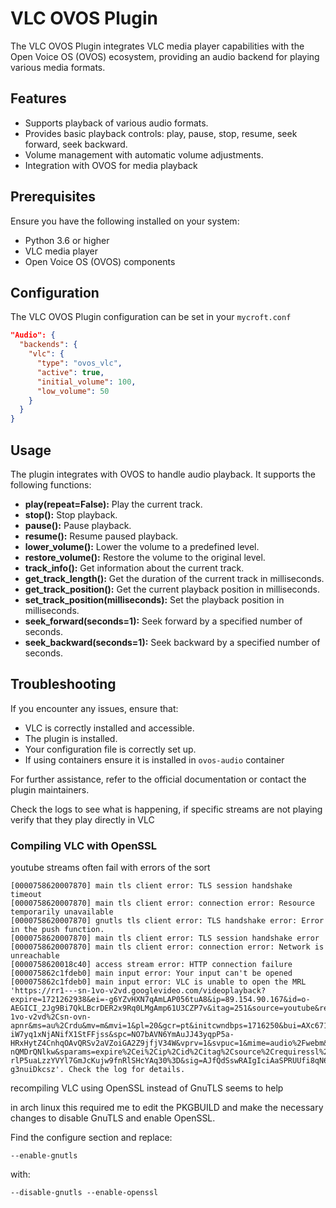 # VLC OVOS Plugin

The VLC OVOS Plugin integrates VLC media player capabilities with the Open Voice OS (OVOS) ecosystem, providing an audio backend for playing various media formats.

## Features

- Supports playback of various audio formats.
- Provides basic playback controls: play, pause, stop, resume, seek forward, seek backward.
- Volume management with automatic volume adjustments.
- Integration with OVOS for media playback 

## Prerequisites

Ensure you have the following installed on your system:
- Python 3.6 or higher
- VLC media player
- Open Voice OS (OVOS) components


## Configuration

The VLC OVOS Plugin configuration can be set in your `mycroft.conf`

```json
"Audio": {
  "backends": {
    "vlc": {
      "type": "ovos_vlc",
      "active": true,
      "initial_volume": 100,
      "low_volume": 50
    }
  }
}
```

## Usage

The plugin integrates with OVOS to handle audio playback. It supports the following functions:

- **play(repeat=False):** Play the current track.
- **stop():** Stop playback.
- **pause():** Pause playback.
- **resume():** Resume paused playback.
- **lower_volume():** Lower the volume to a predefined level.
- **restore_volume():** Restore the volume to the original level.
- **track_info():** Get information about the current track.
- **get_track_length():** Get the duration of the current track in milliseconds.
- **get_track_position():** Get the current playback position in milliseconds.
- **set_track_position(milliseconds):** Set the playback position in milliseconds.
- **seek_forward(seconds=1):** Seek forward by a specified number of seconds.
- **seek_backward(seconds=1):** Seek backward by a specified number of seconds.


## Troubleshooting

If you encounter any issues, ensure that:
- VLC is correctly installed and accessible.
- The plugin is installed.
- Your configuration file is correctly set up.
- If using containers ensure it is installed in `ovos-audio` container

For further assistance, refer to the official documentation or contact the plugin maintainers.

Check the logs to see what is happening, if specific streams are not playing verify that they play directly in VLC

### Compiling VLC with OpenSSL

youtube streams often fail with errors of the sort

```
[0000758620007870] main tls client error: TLS session handshake timeout
[0000758620007870] main tls client error: connection error: Resource temporarily unavailable
[0000758620007870] gnutls tls client error: TLS handshake error: Error in the push function.
[0000758620007870] main tls client error: TLS session handshake error
[0000758620007870] main tls client error: connection error: Network is unreachable
[0000758620018c40] access stream error: HTTP connection failure
[000075862c1fdeb0] main input error: Your input can't be opened
[000075862c1fdeb0] main input error: VLC is unable to open the MRL 'https://rr1---sn-1vo-v2vd.googlevideo.com/videoplayback?expire=1721262938&ei=-g6YZvHXN7qAmLAP056tuA8&ip=89.154.90.167&id=o-AEGICI_2Jg9Bi7QkLBcrDER2x9Rq0LMgAmp61U3CZP7v&itag=251&source=youtube&requiressl=yes&xpc=EgVo2aDSNQ%3D%3D&mh=uI&mm=31%2C29&mn=sn-1vo-v2vd%2Csn-ovn-apnr&ms=au%2Crdu&mv=m&mvi=1&pl=20&gcr=pt&initcwndbps=1716250&bui=AXc671K3ZtlNAWq5CxbQ_reBYNQZj1xGdH6Gub6fRTySbKLoF7aO7NaO8-iW7yq1xNjANifX1StFFjss&spc=NO7bAVN6YmAuJJ43yqpP5a-HRxHytZ4CnhqOAvQRSv2aVZoiGA2Z9jfjV34W&vprv=1&svpuc=1&mime=audio%2Fwebm&ns=pwlUtDGaUGLlDmo9yJuAleAQ&rqh=1&gir=yes&clen=4016064&dur=256.301&lmt=1714611400333089&mt=1721240936&fvip=1&keepalive=yes&c=WEB&sefc=1&txp=4532434&n=Qaf-nQMDrQNlkw&sparams=expire%2Cei%2Cip%2Cid%2Citag%2Csource%2Crequiressl%2Cxpc%2Cgcr%2Cbui%2Cspc%2Cvprv%2Csvpuc%2Cmime%2Cns%2Crqh%2Cgir%2Cclen%2Cdur%2Clmt&lsparams=mh%2Cmm%2Cmn%2Cms%2Cmv%2Cmvi%2Cpl%2Cinitcwndbps&lsig=AHlkHjAwRgIhANHYmGaXOZBMTCyaTSHguFusnsbtZtqwfgKZPmEpJF7XAiEAlE1d8hD-rlP5uaLzzYVYl7GmJcKujw9fnRlSHcYAq30%3D&sig=AJfQdSswRAIgIciAaSPRUUfi8qN6sd6plEkLD71864lIJlSDLxSv71YCIAcmMv2B5qRWB1cmIXrxEgxm47syThRyc-g3nuiDkcsz'. Check the log for details.
```

recompiling VLC using OpenSSL instead of GnuTLS seems to help

in arch linux this required me to edit the PKGBUILD and make the necessary changes to disable GnuTLS and enable OpenSSL.

Find the configure section and replace:
```
--enable-gnutls
```
with:

```
--disable-gnutls --enable-openssl
```
